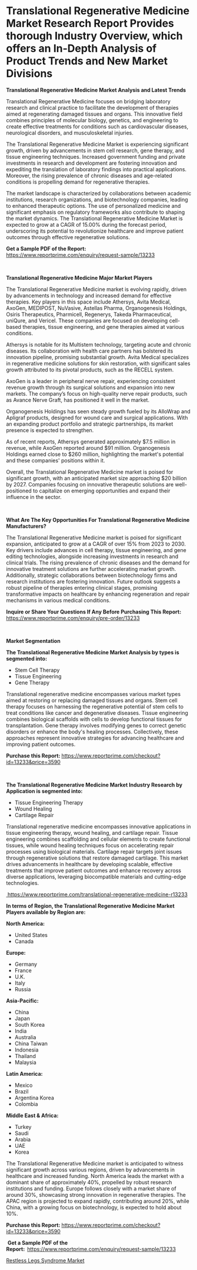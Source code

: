 <p><h1>Translational Regenerative Medicine Market Research Report Provides thorough Industry Overview, which offers an In-Depth Analysis of Product Trends and New Market Divisions</h1></p><p><strong>Translational Regenerative Medicine Market Analysis and Latest Trends</strong></p>
<p><p>Translational Regenerative Medicine focuses on bridging laboratory research and clinical practice to facilitate the development of therapies aimed at regenerating damaged tissues and organs. This innovative field combines principles of molecular biology, genetics, and engineering to create effective treatments for conditions such as cardiovascular diseases, neurological disorders, and musculoskeletal injuries.</p><p>The Translational Regenerative Medicine Market is experiencing significant growth, driven by advancements in stem cell research, gene therapy, and tissue engineering techniques. Increased government funding and private investments in research and development are fostering innovation and expediting the translation of laboratory findings into practical applications. Moreover, the rising prevalence of chronic diseases and age-related conditions is propelling demand for regenerative therapies.</p><p>The market landscape is characterized by collaborations between academic institutions, research organizations, and biotechnology companies, leading to enhanced therapeutic options. The use of personalized medicine and significant emphasis on regulatory frameworks also contribute to shaping the market dynamics. The Translational Regenerative Medicine Market is expected to grow at a CAGR of 15.00% during the forecast period, underscoring its potential to revolutionize healthcare and improve patient outcomes through effective regenerative solutions.</p></p>
<p><strong>Get a Sample PDF of the Report:&nbsp;</strong> <a href="https://www.reportprime.com/enquiry/request-sample/13233?utm_campaign=2941&utm_medium=2&utm_source=Github&utm_content=ia&utm_term=19032025&utm_id=translational-regenerative-medicine">https://www.reportprime.com/enquiry/request-sample/13233</a></p>
<p>&nbsp;</p>
<p><strong>Translational Regenerative Medicine Major Market Players</strong></p>
<p><p>The Translational Regenerative Medicine market is evolving rapidly, driven by advancements in technology and increased demand for effective therapies. Key players in this space include Athersys, Avita Medical, AxoGen, MEDIPOST, NuVasive, Astellas Pharma, Organogenesis Holdings, Osiris Therapeutics, Pharmicell, Regenerys, Takeda Pharmaceutical, uniQure, and Vericel. These companies are focused on developing cell-based therapies, tissue engineering, and gene therapies aimed at various conditions.</p><p>Athersys is notable for its Multistem technology, targeting acute and chronic diseases. Its collaboration with health care partners has bolstered its innovation pipeline, promising substantial growth. Avita Medical specializes in regenerative medicine solutions for skin restoration, with significant sales growth attributed to its pivotal products, such as the RECELL system.</p><p>AxoGen is a leader in peripheral nerve repair, experiencing consistent revenue growth through its surgical solutions and expansion into new markets. The company’s focus on high-quality nerve repair products, such as Avance Nerve Graft, has positioned it well in the market.</p><p>Organogenesis Holdings has seen steady growth fueled by its AlloWrap and Apligraf products, designed for wound care and surgical applications. With an expanding product portfolio and strategic partnerships, its market presence is expected to strengthen.</p><p>As of recent reports, Athersys generated approximately $7.5 million in revenue, while AxoGen reported around $91 million. Organogenesis Holdings earned close to $260 million, highlighting the market's potential and these companies' positions within it.</p><p>Overall, the Translational Regenerative Medicine market is poised for significant growth, with an anticipated market size approaching $20 billion by 2027. Companies focusing on innovative therapeutic solutions are well-positioned to capitalize on emerging opportunities and expand their influence in the sector.</p></p>
<p>&nbsp;</p>
<p><strong>What Are The Key Opportunities For Translational Regenerative Medicine Manufacturers?</strong></p>
<p><p>The Translational Regenerative Medicine market is poised for significant expansion, anticipated to grow at a CAGR of over 15% from 2023 to 2030. Key drivers include advances in cell therapy, tissue engineering, and gene editing technologies, alongside increasing investments in research and clinical trials. The rising prevalence of chronic diseases and the demand for innovative treatment solutions are further accelerating market growth. Additionally, strategic collaborations between biotechnology firms and research institutions are fostering innovation. Future outlook suggests a robust pipeline of therapies entering clinical stages, promising transformative impacts on healthcare by enhancing regeneration and repair mechanisms in various medical conditions.</p></p>
<p><strong>Inquire or Share Your Questions If Any Before Purchasing This Report:</strong> <a href="https://www.reportprime.com/enquiry/pre-order/13233?utm_campaign=2941&utm_medium=2&utm_source=Github&utm_content=ia&utm_term=19032025&utm_id=translational-regenerative-medicine">https://www.reportprime.com/enquiry/pre-order/13233</a></p>
<p>&nbsp;</p>
<p><strong>Market Segmentation</strong></p>
<p><strong>The Translational Regenerative Medicine Market Analysis by types is segmented into:</strong></p>
<p><ul><li>Stem Cell Therapy</li><li>Tissue Engineering</li><li>Gene Therapy</li></ul></p>
<p><p>Translational regenerative medicine encompasses various market types aimed at restoring or replacing damaged tissues and organs. Stem cell therapy focuses on harnessing the regenerative potential of stem cells to treat conditions like cancer and degenerative diseases. Tissue engineering combines biological scaffolds with cells to develop functional tissues for transplantation. Gene therapy involves modifying genes to correct genetic disorders or enhance the body's healing processes. Collectively, these approaches represent innovative strategies for advancing healthcare and improving patient outcomes.</p></p>
<p><strong>Purchase this Report:&nbsp;</strong><a href="https://www.reportprime.com/checkout?id=13233&price=3590&utm_campaign=2941&utm_medium=2&utm_source=Github&utm_content=ia&utm_term=19032025&utm_id=translational-regenerative-medicine">https://www.reportprime.com/checkout?id=13233&price=3590</a></p>
<p>&nbsp;</p>
<p><strong>The Translational Regenerative Medicine Market Industry Research by Application is segmented into:</strong></p>
<p><ul><li>Tissue Engineering Therapy</li><li>Wound Healing</li><li>Cartilage Repair</li></ul></p>
<p><p>Translational regenerative medicine encompasses innovative applications in tissue engineering therapy, wound healing, and cartilage repair. Tissue engineering combines scaffolding and cellular elements to create functional tissues, while wound healing techniques focus on accelerating repair processes using biological materials. Cartilage repair targets joint issues through regenerative solutions that restore damaged cartilage. This market drives advancements in healthcare by developing scalable, effective treatments that improve patient outcomes and enhance recovery across diverse applications, leveraging biocompatible materials and cutting-edge technologies.</p></p>
<p><a href="https://www.reportprime.com/translational-regenerative-medicine-r13233?utm_campaign=2941&utm_medium=2&utm_source=Github&utm_content=ia&utm_term=19032025&utm_id=translational-regenerative-medicine">&nbsp;https://www.reportprime.com/translational-regenerative-medicine-r13233</a></p>
<p><strong>In terms of Region, the Translational Regenerative Medicine Market Players available by Region are:</strong></p>
<p>
    <p> <strong> North America: </strong>
        <ul>
            <li>United States</li>
            <li>Canada</li>
        </ul>
        </p> 
    <p> <strong> Europe: </strong>
        <ul>
            <li>Germany</li>
            <li>France</li>
            <li>U.K.</li>
            <li>Italy</li>
            <li>Russia</li>
        </ul>
        </p> 
    <p> <strong> Asia-Pacific: </strong>
        <ul>
            <li>China</li>
            <li>Japan</li>
            <li>South Korea</li>
            <li>India</li>
            <li>Australia</li>
            <li>China Taiwan</li>
            <li>Indonesia</li>
            <li>Thailand</li>
            <li>Malaysia</li>
        </ul>
        </p> 
    <p> <strong> Latin America: </strong>
        <ul>
            <li>Mexico</li>
            <li>Brazil</li>
            <li>Argentina Korea</li>
            <li>Colombia</li>
        </ul>
        </p> 
    <p> <strong> Middle East & Africa: </strong>
        <ul>
            <li>Turkey</li>
            <li>Saudi</li>
            <li>Arabia</li>
            <li>UAE</li>
            <li>Korea</li>
        </ul>
    </p>
    </p>
<p><p>The Translational Regenerative Medicine market is anticipated to witness significant growth across various regions, driven by advancements in healthcare and increased funding. North America leads the market with a dominant share of approximately 40%, propelled by robust research institutions and funding. Europe follows closely with a market share of around 30%, showcasing strong innovation in regenerative therapies. The APAC region is projected to expand rapidly, contributing around 20%, while China, with a growing focus on biotechnology, is expected to hold about 10%.</p></p>
<p><strong>Purchase this Report: </strong><a href="https://www.reportprime.com/checkout?id=13233&price=3590&utm_campaign=2941&utm_medium=2&utm_source=Github&utm_content=ia&utm_term=19032025&utm_id=translational-regenerative-medicine">https://www.reportprime.com/checkout?id=13233&price=3590</a></p>
<p>&nbsp;<strong>Get a Sample PDF of the Report:&nbsp;&nbsp;</strong><a href="https://www.reportprime.com/enquiry/request-sample/13233?utm_campaign=2941&utm_medium=2&utm_source=Github&utm_content=ia&utm_term=19032025&utm_id=translational-regenerative-medicine">https://www.reportprime.com/enquiry/request-sample/13233</a></p>
<p><strong></strong></p>
<p><p><a href="https://github.com/castoriffic/Market-Research-Report-List-6/blob/main/restless-legs-syndrome-market.md?utm_campaign=2941&utm_medium=2&utm_source=Github&utm_content=ia&utm_term=19032025&utm_id=translational-regenerative-medicine">Restless Legs Syndrome Market</a></p></p>